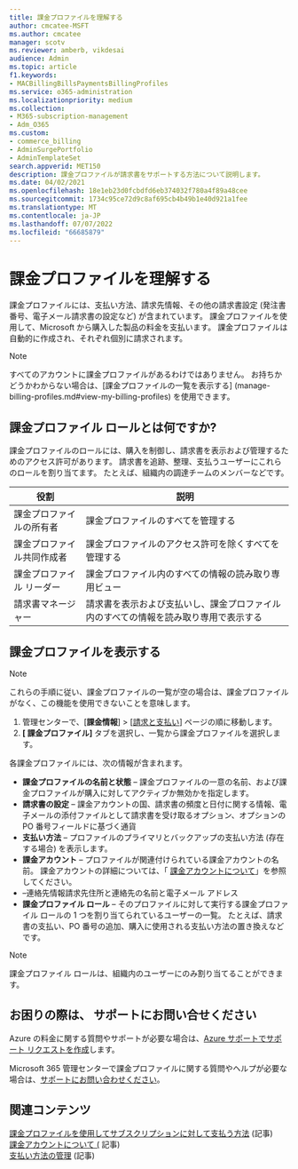 ```yaml
---
title: 課金プロファイルを理解する
author: cmcatee-MSFT
ms.author: cmcatee
manager: scotv
ms.reviewer: amberb, vikdesai
audience: Admin
ms.topic: article
f1.keywords:
- MACBillingBillsPaymentsBillingProfiles
ms.service: o365-administration
ms.localizationpriority: medium
ms.collection:
- M365-subscription-management
- Adm_O365
ms.custom:
- commerce_billing
- AdminSurgePortfolio
- AdminTemplateSet
search.appverid: MET150
description: 課金プロファイルが請求書をサポートする方法について説明します。
ms.date: 04/02/2021
ms.openlocfilehash: 18e1eb23d0fcbdfd6eb374032f780a4f89a48cee
ms.sourcegitcommit: 1734c95ce72d9c8af695cb4b49b1e40d921a1fee
ms.translationtype: MT
ms.contentlocale: ja-JP
ms.lasthandoff: 07/07/2022
ms.locfileid: "66685879"
---
```

# <a name="understand-billing-profiles"></a>課金プロファイルを理解する

課金プロファイルには、支払い方法、請求先情報、その他の請求書設定 (発注書番号、電子メール請求書の設定など) が含まれています。 課金プロファイルを使用して、Microsoft から購入した製品の料金を支払います。 課金プロファイルは自動的に作成され、それぞれ個別に請求されます。 

> [!NOTE]
>
> すべてのアカウントに課金プロファイルがあるわけではありません。 お持ちかどうかわからない場合は、[課金プロファイルの一覧を表示する] (manage-billing-profiles.md#view-my-billing-profiles) を使用できます。

## <a name="what-are-billing-profile-roles"></a>課金プロファイル ロールとは何ですか?

課金プロファイルのロールには、購入を制御し、請求書を表示および管理するためのアクセス許可があります。 請求書を追跡、整理、支払うユーザーにこれらのロールを割り当てます。 たとえば、組織内の調達チームのメンバーなどです。

| 役割                         | 説明                                                                      |
|----------------------------- |--------------------------------------------------------------------------------- |
| 課金プロファイルの所有者        | 課金プロファイルのすべてを管理する                                          |
| 課金プロファイル共同作成者  | 課金プロファイルのアクセス許可を除くすべてを管理する                        |
| 課金プロファイル リーダー       | 課金プロファイル内のすべての情報の読み取り専用ビュー                                |
| 請求書マネージャー              | 請求書を表示および支払いし、課金プロファイル内のすべての情報を読み取り専用で表示する  |

## <a name="view-my-billing-profiles"></a>課金プロファイルを表示する

> [!NOTE]
>
> これらの手順に従い、課金プロファイルの一覧が空の場合は、課金プロファイルがなく、この機能を使用できないことを意味します。

1. 管理センターで、[**課金情報**] \> [<a href="https://go.microsoft.com/fwlink/p/?linkid=2102895" target="_blank">請求と支払い</a>] ページの順に移動します。
2. **[ 課金プロファイル]** タブを選択し、一覧から課金プロファイルを選択します。

各課金プロファイルには、次の情報が含まれます。

- **課金プロファイルの名前と状態** &ndash; 課金プロファイルの一意の名前、および課金プロファイルが購入に対してアクティブか無効かを指定します。
- **請求書の設定** &ndash; 課金アカウントの国、請求書の頻度と日付に関する情報、電子メールの添付ファイルとして請求書を受け取るオプション、オプションの PO 番号フィールドに基づく通貨
- **支払い方法** &ndash; プロファイルのプライマリとバックアップの支払い方法 (存在する場合) を表示します。
- **課金アカウント** &ndash; プロファイルが関連付けられている課金アカウントの名前。 課金アカウントの詳細については、「 [課金アカウントについて](../manage-billing-accounts.md)」を参照してください。
-  &ndash;連絡先情報請求先住所と連絡先の名前と電子メール アドレス
- **課金プロファイル ロール** &ndash; そのプロファイルに対して実行する課金プロファイル ロールの 1 つを割り当てられているユーザーの一覧。 たとえば、請求書の支払い、PO 番号の追加、購入に使用される支払い方法の置き換えなどです。

> [!NOTE]
>
> 課金プロファイル ロールは、組織内のユーザーにのみ割り当てることができます。

## <a name="need-help-contact-support"></a>お困りの際は、 サポートにお問い合せください

Azure の料金に関する質問やサポートが必要な場合は、<a href="https://portal.azure.com/#blade/Microsoft_Azure_Support/HelpAndSupportBlade/newsupportrequest" target="_blank">Azure サポートでサポート リクエストを作成</a>します。

Microsoft 365 管理センターで課金プロファイルに関する質問やヘルプが必要な場合は、[サポートにお問い合わせください](../../admin/get-help-support.md)。

## <a name="related-content"></a>関連コンテンツ

[課金プロファイルを使用してサブスクリプションに対して支払う方法](pay-for-subscription-billing-profile.md) (記事)\
[課金アカウントについて (](../manage-billing-accounts.md) 記事)\
[支払い方法の管理](manage-payment-methods.md) (記事)
